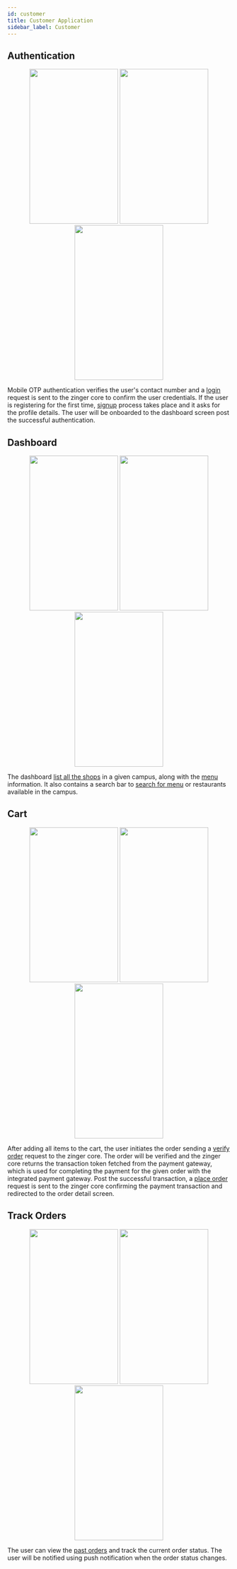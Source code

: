 ```yaml
---
id: customer
title: Customer Application
sidebar_label: Customer
---
```

## Authentication

<div style="text-align:center; width:100%">
    <img src="https://zingerdocs.netlify.app/img/customer/LoginMockup.jpg" width=200 height=350>
    <img src="https://zingerdocs.netlify.app/img/customer/OtpMockup.jpg" width=200 height=350>
    <img src="https://zingerdocs.netlify.app/img/customer/SignupMockup.jpg" width=200 height=350>
</div>

Mobile OTP authentication verifies the user's contact number and a [login](https://documenter.getpostman.com/view/6369926/Szmb6KVo?version=latest#6cfdc342-eeeb-4758-a58e-d272c6554347) request is sent to the zinger core to confirm the user credentials. 
If the user is registering for the first time, [signup](https://documenter.getpostman.com/view/6369926/Szmb6KVo?version=latest#2d556c9f-67fd-4478-9b0d-b0ff18c4700b) process takes place and it asks for the profile details. 
The user will be onboarded to the dashboard screen post the successful authentication.

## Dashboard

<div style="text-align:center; width:100%">
    <img src="https://zingerdocs.netlify.app/img/customer/HomeMockup.jpg" width=200 height=350>
    <img src="https://zingerdocs.netlify.app/img/customer/MenuMockup.jpg" width=200 height=350>
    <img src="https://zingerdocs.netlify.app/img/customer/SearchMockup.jpg" width=200 height=350>
</div>

The dashboard [list all the shops](https://documenter.getpostman.com/view/6369926/Szmb6KVo?version=latest#0f1549f4-6542-4e25-9e0a-f6a12a982149) in a given campus, along with the [menu](https://documenter.getpostman.com/view/6369926/Szmb6KVo?version=latest#074585ad-5d73-444c-98a3-757451af0d23) information.
It also contains a search bar to [search for menu](https://documenter.getpostman.com/view/6369926/Szmb6KVo?version=latest#52136339-8e61-47c5-88ca-468add07cc31) or restaurants available in the campus. 

## Cart

<div style="text-align:center; width:100%">
    <img src="https://zingerdocs.netlify.app/img/customer/CartMockup.jpg" width=200 height=350>
    <img src="https://zingerdocs.netlify.app/img/customer/PaymentMockup.jpg" width=200 height=350>
    <img src="https://zingerdocs.netlify.app/img/customer/OrderSuccessMockup.jpg" width=200 height=350>
</div>

After adding all items to the cart, the user initiates the order sending a [verify order](https://documenter.getpostman.com/view/6369926/Szmb6KVo?version=latest#0d5c3879-a67d-42c9-94b5-86a3c44e6fb6) request to the zinger core. 
The order will be verified and the zinger core returns the transaction token fetched from the payment gateway, which is used for completing the payment for the given order with the integrated payment gateway.
Post the successful transaction, a [place order](https://documenter.getpostman.com/view/6369926/Szmb6KVo?version=latest#0be4745c-0a48-4542-ba4e-ed319244672f) request is sent to the zinger core confirming the payment transaction and redirected to the order detail screen.

## Track Orders

<div style="text-align:center; width:100%">
    <img src="https://zingerdocs.netlify.app/img/customer/OrdersMockup.jpg" width=200 height=350>
    <img src="https://zingerdocs.netlify.app/img/customer/OrderDetailMockup.jpg" width=200 height=350>
    <img src="https://zingerdocs.netlify.app/img/customer/RateOrderMockup.jpg" width=200 height=350>
</div>

The user can view the [past orders](https://documenter.getpostman.com/view/6369926/Szmb6KVo?version=latest#f841dc8b-7326-4080-9479-b0f6ad6103d1) and track the current order status.
The user will be notified using push notification when the order status changes.  


